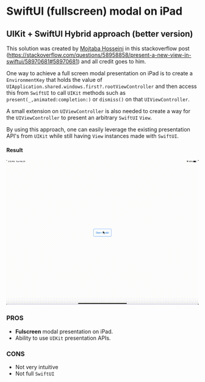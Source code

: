 
# SwiftUI (fullscreen) modal on iPad
## UIKit + SwiftUI Hybrid approach (better version)

This solution was created by [Mojtaba Hosseini](https://stackoverflow.com/users/5623035/mojtaba-hosseini) in this stackoverflow post (https://stackoverflow.com/questions/58958858/present-a-new-view-in-swiftui/58970681#58970681) and all credit goes to him. 

One way to achieve a full screen modal presentation on iPad is to create a `EnvironmentKey` that holds the value of ` UIApplication.shared.windows.first?.rootViewController` and then access this from `SwiftUI` to call `UIKit` methods such as `present(_,animated:completion:)` or `dismiss()` on that `UIViewController`. 

A small extension on `UIViewController` is also needed to create a way for the `UIViewController` to present an arbitrary `SwiftUI` `View`.

By using this approach, one can easily leverage the existing presentation API's from `UIKit` while still having `View` instances made with `SwiftUI`.

#### Result

![SwiftUI + UIKit Hybrid](https://github.com/piterwilson/SwiftUI-Modal-on-iPad/raw/master/screenshots/_hybrid.gif)

### PROS
* **Fulscreen** modal presentation on iPad.
* Ability to use `UIKit` presentation APIs. 

### CONS
* Not very intuitive
* Not full `SwiftUI`
